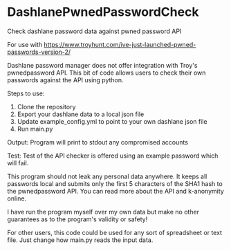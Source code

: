 # DashlanePwnedPasswordCheck
Check dashlane password data against pwned password API

For use with https://www.troyhunt.com/ive-just-launched-pwned-passwords-version-2/

Dashlane password manager does not offer integration with Troy's pwnedpassword API. This bit of code 
allows users to check their own passwords against the API using python.

Steps to use:
1) Clone the repository
2) Export your dashlane data to a local json file
3) Update example_config.yml to point to your own dashlane json file
4) Run main.py 

Output:
Program will print to stdout any compromised accounts

Test:
Test of the API checker is offered using an example password which will fail.


This program should not leak any personal data anywhere. It keeps all passwords local and submits only the first 5 characters of
the SHA1 hash to the pwnedpassword API. You can read more about the API and k-anonymity online.


I have run the program myself over my own data but make no other guarantees as to the program's validity or safety!

For other users, this code could be used for any sort of spreadsheet or text file. Just change how main.py reads the input data.
